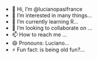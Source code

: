 - 👋 Hi, I’m @lucianopasifrance
- 👀 I’m interested in many things...
- 🌱 I’m currently learning R...
- 💞️ I’m looking to collaborate on ...
- 📫 How to reach me ...
- 😄 Pronouns: Luciano...
- ⚡ Fun fact: is being old fun?...

<!---
lucianopasifrance/lucianopasifrance is a ✨ special ✨ repository because its `README.md` (this file) appears on your GitHub profile.
You can click the Preview link to take a look at your changes.
--->
